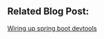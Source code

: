 ## Related Blog Post:
[Wiring up spring boot devtools](https://www.amuponda.com/2019/10/24/wiring-up-spring-boot-devtools/)
